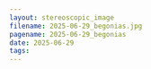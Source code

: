 ```yaml
---
layout: stereoscopic_image
filename: 2025-06-29_begonias.jpg
pagename: 2025-06-29_begonias
date: 2025-06-29
tags:
---
```

